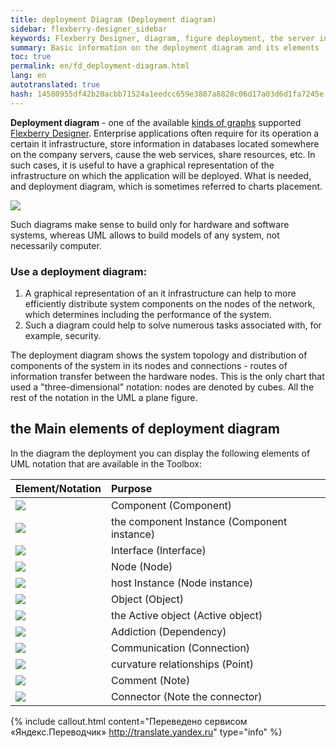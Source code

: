 ```yaml
--- 
title: deployment Diagram (Deployment diagram) 
sidebar: flexberry-designer_sidebar 
keywords: Flexberry Designer, diagram, figure deployment, the server infrastructure 
summary: Basic information on the deployment diagram and its elements 
toc: true 
permalink: en/fd_deployment-diagram.html 
lang: en 
autotranslated: true 
hash: 14580955df42b20acbb71524a1eedcc659e3807a8828c06d17a03d6d1fa7245e 
--- 
```


**Deployment diagram** - one of the available [kinds of graphs](fd_editing-diagram.html) supported [Flexberry Designer](fd_flexberry-designer.html). 
Enterprise applications often require for its operation a certain it infrastructure, store information in databases located somewhere on the company servers, cause the web services, share resources, etc. In such cases, it is useful to have a graphical representation of the infrastructure on which the application will be deployed. What is needed, and deployment diagram, which is sometimes referred to charts placement. 

![](/images/pages/products/flexberry-designer/diagram/deployment-diagram.png) 

Such diagrams make sense to build only for hardware and software systems, whereas UML allows to build models of any system, not necessarily computer. 

### Use a deployment diagram: 

1. A graphical representation of an it infrastructure can help to more efficiently distribute system components on the nodes of the network, which determines including the performance of the system. 
2. Such a diagram could help to solve numerous tasks associated with, for example, security. 

The deployment diagram shows the system topology and distribution of components of the system in its nodes and connections - routes of information transfer between the hardware nodes. This is the only chart that used a "three-dimensional" notation: nodes are denoted by cubes. All the rest of the notation in the UML a plane figure. 

## the Main elements of deployment diagram 

In the diagram the deployment you can display the following elements of UML notation that are available in the Toolbox: 

Element/Notation | Purpose 
:--------------------------------|:---------------------------------------------------------- 
![](/images/pages/products/flexberry-designer/diagram/component.jpg) | Component (Component) 
![](/images/pages/products/flexberry-designer/diagram/componentinstance.jpg) | the component Instance (Component instance) 
![](/images/pages/products/flexberry-designer/diagram/interface.jpg) | Interface (Interface) 
![](/images/pages/products/flexberry-designer/diagram/node.jpg) | Node (Node) 
![](/images/pages/products/flexberry-designer/diagram/nodeinstance.jpg) | host Instance (Node instance) 
![](/images/pages/products/flexberry-designer/diagram/instance.jpg) | Object (Object) 
![](/images/pages/products/flexberry-designer/diagram/activeobject1.jpg) | the Active object (Active object) 
![](/images/pages/products/flexberry-designer/diagram/dependency1.jpg) | Addiction (Dependency) 
![](/images/pages/products/flexberry-designer/diagram/connection.jpg) | Communication (Connection) 
![](/images/pages/products/flexberry-designer/diagram/corner.jpg) | curvature relationships (Point) 
![](/images/pages/products/flexberry-designer/diagram/note.jpg) | Comment (Note) 
![](/images/pages/products/flexberry-designer/diagram/noteconn.jpg) | Connector (Note the connector) 



{% include callout.html content="Переведено сервисом «Яндекс.Переводчик» <http://translate.yandex.ru>" type="info" %}